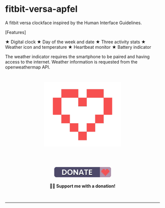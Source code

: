 # fitbit-versa-apfel
A fitbit versa clockface inspired by the Human Interface Guidelines.

[Features]

★ Digital clock
★ Day of the week and date
★ Three activity stats
★ Weather icon and temperature
★ Heartbeat monitor
★ Battery indicator

The weather indicator requires the smartphone to be paired and having access to the internet.
Weather information is requested from the openweathermap API.

#
<h1 align="center">
	<img width="250" src="donation/heart3.png" alt="Donations"><p>
</h1>

<br>
<p align="center">
	<a href="https://www.paypal.com/cgi-bin/webscr?cmd=_s-xclick&hosted_button_id=FT39CVVHGJNW2"><img width="185" src="donation/badge.png" alt="Badge"></a>
	<br><br>
	<b>👨‍💻 Support me with a donation! </b>
</p>
<br>

---

